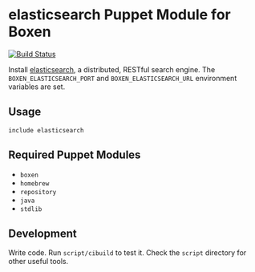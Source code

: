 # elasticsearch Puppet Module for Boxen

[![Build Status](https://travis-ci.org/boxen/puppet-elasticsearch.png?branch=master)](https://travis-ci.org/boxen/puppet-elasticsearch)

Install [elasticsearch](http://www.elasticsearch.org), a distributed,
RESTful search engine. The `BOXEN_ELASTICSEARCH_PORT` and
`BOXEN_ELASTICSEARCH_URL` environment variables are set.

## Usage

```puppet
include elasticsearch
```

## Required Puppet Modules

* `boxen`
* `homebrew`
* `repository`
* `java`
* `stdlib`

## Development

Write code. Run `script/cibuild` to test it. Check the `script`
directory for other useful tools.
